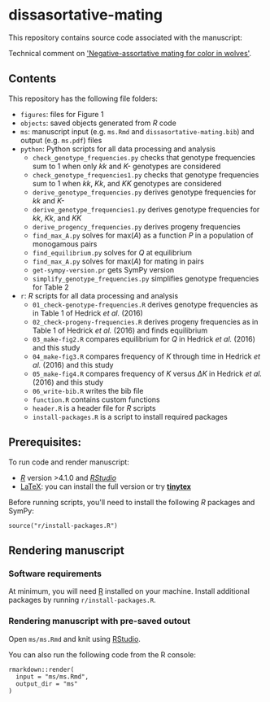 # dissasortative-mating

This repository contains source code associated with the manuscript:

Technical comment on ['Negative-assortative mating for color in wolves']( https://doi.org/10.1111/evo.12906).

## Contents

This repository has the following file folders:

- `figures`: files for Figure 1
- `objects`: saved objects generated from *R* code
- `ms`: manuscript input (e.g. `ms.Rmd` and `dissasortative-mating.bib`) and output (e.g. `ms.pdf`) files
- `python`: Python scripts for all data processing and analysis
  + `check_genotype_frequencies.py` checks that genotype frequencies sum to 1 when only *kk* and *K-* genotypes are considered
  + `check_genotype_frequencies1.py` checks that genotype frequencies sum to 1 when *kk*, *Kk*, and *KK* genotypes are considered
  + `derive_genotype_frequencies.py` derives genotype frequencies for *kk* and *K-*
  + `derive_genotype_frequencies1.py` derives genotype frequencies for *kk*, *Kk*, and *KK* 
  + `derive_progency_frequencies.py` derives progeny frequencies
  + `find_max_A.py` solves for max(*A*) as a function *P* in a population of monogamous pairs
  + `find_equilibrium.py` solves for *Q* at equilibrium
  + `find_max_A.py` solves for max(*A*) for mating in pairs
  + `get-sympy-version.pr` gets SymPy version
  + `simplify_genotype_frequencies.py` simplifies genotype frequencies for Table 2
- `r`: *R* scripts for all data processing and analysis
  + `01_check-genotype-frequencies.R` derives genotype frequencies as in Table 1 of Hedrick *et al.* (2016)
  + `02_check-progeny-frequencies.R` derives progeny frequencies as in Table 1 of Hedrick *et al.* (2016) and finds equilibrium
  + `03_make-fig2.R` compares equilibrium for *Q* in Hedrick *et al.* (2016) and this study
  + `04_make-fig3.R` compares frequency of *K* through time in Hedrick *et al.* (2016) and this study
  + `05_make-fig4.R` compares frequency of *K* versus $\Delta K$ in Hedrick *et al.* (2016) and this study
  + `06_write-bib.R` writes the bib file
  + `function.R` contains custom functions
  + `header.R` is a header file for *R* scripts
  + `install-packages.R` is a script to install required packages

## Prerequisites:

To run code and render manuscript:

- [*R*](https://cran.r-project.org/) version >4.1.0 and [*RStudio*](https://www.rstudio.com/)
- [LaTeX](https://www.latex-project.org/): you can install the full version or try [**tinytex**](https://yihui.org/tinytex/)

Before running scripts, you'll need to install the following *R* packages and SymPy:

```
source("r/install-packages.R")
```

## Rendering manuscript

### Software requirements

At minimum, you will need [R](https://cran.r-project.org/) installed on your machine. Install additional packages by running `r/install-packages.R`.

### Rendering manuscript with pre-saved outout

Open `ms/ms.Rmd` and knit using [RStudio](https://www.rstudio.com/).

You can also run the following code from the R console:

```{r}
rmarkdown::render(
  input = "ms/ms.Rmd",
  output_dir = "ms"
)
```

